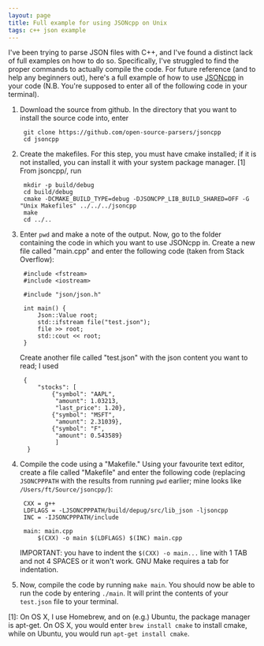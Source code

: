```yaml
---
layout: page
title: Full example for using JSONcpp on Unix
tags: c++ json example
---
```


I've been trying to parse JSON files with C++, and I've found a distinct lack of
full examples on how to do so. Specifically, I've struggled to find the proper
commands to actually compile the code. For future reference (and to help any
beginners out), here's a full example of how to use [JSONcpp][jsoncpp] in your code (N.B. You're supposed to enter all of the following code in your terminal).

1. Download the source from github. In the directory that you want to install the source code into, enter


        git clone https://github.com/open-source-parsers/jsoncpp
        cd jsoncpp


2. Create the makefiles. For this step, you must have cmake installed; if it is not installed, you can install it with your system package manager. [1] From jsoncpp/, run


        mkdir -p build/debug
        cd build/debug
        cmake -DCMAKE_BUILD_TYPE=debug -DJSONCPP_LIB_BUILD_SHARED=OFF -G "Unix Makefiles" ../../../jsoncpp
        make
        cd ../..


3. Enter `pwd` and make a note of the output. Now, go to the folder containing the code in which you want to use JSONcpp in. Create a new file called "main.cpp" and enter the following code (taken from Stack Overflow):


        #include <fstream>
        #include <iostream>

        #include "json/json.h"

        int main() {
            Json::Value root;
            std::ifstream file("test.json");
            file >> root;
            std::cout << root;
        }


    Create another file called "test.json" with the json content you want to read; I used


        {
            "stocks": [
                {"symbol": "AAPL",
                 "amount": 1.03213,
                 "last_price": 1.20},
                {"symbol": "MSFT",
                 "amount": 2.31039},
                {"symbol": "F",
                 "amount": 0.543589}
                 ]
         }


4. Compile the code using a "Makefile." Using your favourite text editor, create a file called "Makefile" and enter the following code (replacing `JSONCPPPATH` with the results from running `pwd` earlier; mine looks like `/Users/ft/Source/jsoncpp/`):


        CXX = g++
        LDFLAGS = -LJSONCPPPATH/build/depug/src/lib_json -ljsoncpp
        INC = -IJSONCPPPATH/include

        main: main.cpp
            $(CXX) -o main $(LDFLAGS) $(INC) main.cpp


    IMPORTANT: you have to indent the `$(CXX) -o main...` line with 1 TAB and not 4 SPACES or it won't work. GNU Make requires a tab for indentation.

5. Now, compile the code by running `make main`. You should now be able to run the code by entering `./main`. It will print the contents of your `test.json` file to your terminal.

[jsoncpp]: https://github.com/open-source-parsers/jsoncpp "JSONcpp on github"
[1]: On OS X, I use Homebrew, and on (e.g.) Ubuntu, the package manager is apt-get. On OS X, you would enter `brew install cmake` to install cmake, while on Ubuntu, you would run `apt-get install cmake`.
